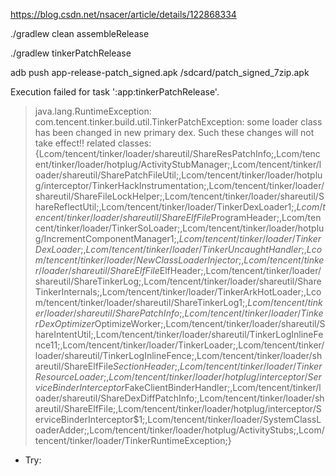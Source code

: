 https://blog.csdn.net/nsacer/article/details/122868334


./gradlew clean assembleRelease


./gradlew tinkerPatchRelease

adb push app-release-patch_signed.apk /sdcard/patch_signed_7zip.apk


Execution failed for task ':app:tinkerPatchRelease'.
> java.lang.RuntimeException: com.tencent.tinker.build.util.TinkerPatchException:
some loader class has been changed in new primary dex. Such these changes will not take effect!! related classes:
{Lcom/tencent/tinker/loader/shareutil/ShareResPatchInfo;,Lcom/tencent/tinker/loader/hotplug/ActivityStubManager;,Lcom/tencent/tinker/loader/shareutil/SharePatchFileUtil;,Lcom/tencent/tinker/loader/hotplug/interceptor/TinkerHackInstrumentation;,Lcom/tencent/tinker/loader/shareutil/ShareFileLockHelper;,Lcom/tencent/tinker/loader/shareutil/ShareReflectUtil;,Lcom/tencent/tinker/loader/TinkerDexLoader$1;,Lcom/tencent/tinker/loader/shareutil/ShareElfFile$ProgramHeader;,Lcom/tencent/tinker/loader/TinkerSoLoader;,Lcom/tencent/tinker/loader/hotplug/IncrementComponentManager$1;,Lcom/tencent/tinker/loader/TinkerDexLoader;,Lcom/tencent/tinker/loader/TinkerUncaughtHandler;,Lcom/tencent/tinker/loader/NewClassLoaderInjector;,Lcom/tencent/tinker/loader/shareutil/ShareElfFile$ElfHeader;,Lcom/tencent/tinker/loader/shareutil/ShareTinkerLog;,Lcom/tencent/tinker/loader/shareutil/ShareTinkerInternals;,Lcom/tencent/tinker/loader/TinkerArkHotLoader;,Lcom/tencent/tinker/loader/shareutil/ShareTinkerLog$1;,Lcom/tencent/tinker/loader/shareutil/SharePatchInfo;,Lcom/tencent/tinker/loader/TinkerDexOptimizer$OptimizeWorker;,Lcom/tencent/tinker/loader/shareutil/ShareIntentUtil;,Lcom/tencent/tinker/loader/shareutil/TinkerLogInlineFence$1$1;,Lcom/tencent/tinker/loader/TinkerLoader;,Lcom/tencent/tinker/loader/shareutil/TinkerLogInlineFence;,Lcom/tencent/tinker/loader/shareutil/ShareElfFile$SectionHeader;,Lcom/tencent/tinker/loader/TinkerResourceLoader;,Lcom/tencent/tinker/loader/hotplug/interceptor/ServiceBinderInterceptor$FakeClientBinderHandler;,Lcom/tencent/tinker/loader/shareutil/ShareDexDiffPatchInfo;,Lcom/tencent/tinker/loader/shareutil/ShareElfFile;,Lcom/tencent/tinker/loader/hotplug/interceptor/ServiceBinderInterceptor$1;,Lcom/tencent/tinker/loader/SystemClassLoaderAdder;,Lcom/tencent/tinker/loader/hotplug/ActivityStubs;,Lcom/tencent/tinker/loader/TinkerRuntimeException;}

* Try:
